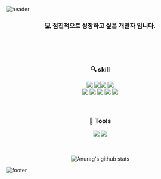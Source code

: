 ![header](https://capsule-render.vercel.app/api?type=Waving&color=gradient&height=200&text=BackEnd%20/%20Spring&section=header&stroke=00FF00&fontSize=30)

<div align="center">
  <h3>💻   점진적으로 성장하고 싶은 개발자 입니다.</h3>
  
  

  <br><br><br>
  
 
<h3 align="center">🔍   skill</h3>


<img src="https://img.shields.io/badge/JAVA-orange?style=for-the-badge"> <img src="https://img.shields.io/badge/Gradle-02303A?style=for-the-badge&logo=gradle&logoColor=white"><img src="https://img.shields.io/badge/Sping Boot-6DB33F?style=for-the-badge&logo=Spring Boot&logoColor=white">
<img src="https://img.shields.io/badge/Spring Security-569A31?style=for-the-badge&logo=springsecurity&logoColor=white"><br>
<img src="https://img.shields.io/badge/AWS S3-569A31?style=for-the-badge&logo=amazons3&logoColor=white">
<img src="https://img.shields.io/badge/AWS EC2-FF9900?style=for-the-badge&logo=amazonec2&logoColor=white">
<img src="https://img.shields.io/badge/AWS RDS-527FFF?style=for-the-badge&logo=amazonrds&logoColor=white">
<img src="https://img.shields.io/badge/Github actions-2088FF?style=for-the-badge&logo=githubactions&logoColor=white">
<img src="https://img.shields.io/badge/MySQL-4479A1?style=for-the-badge&logo=MySQL&logoColor=white">
<br><br><br>
<h3 align="center">🔧   Tools</h3>
  <img src="https://img.shields.io/badge/Intellij IDEA-4479A1?style=for-the-badge&logo=Intellij IDEA&logoColor=white">
  <img src="https://img.shields.io/badge/Git-F05032?style=for-the-badge&logo=git&logoColor=white">
<br>

<br>
<br>

![Anurag's github stats](https://github-readme-stats-sigma-five.vercel.app/api?username=codegyeon&show_icons=true&theme=tokyonight&bg_color=30,7F7FD5,86A8E7,91eae4&title_color=fff&text_color=fff")

</div>


![footer](https://capsule-render.vercel.app/api?type=Waving&color=gradient&height=150&section=footer&fontColor=BFFF00&stroke=00FF00&fontSize=90)
